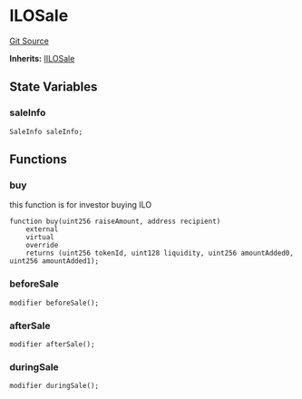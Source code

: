 # ILOSale
[Git Source](https://github.com/KYRDTeam/ilo-contracts/blob/efdd1e09c11736c5cee1dacbdd6c598f078eeaec/src/base/ILOSale.sol)

**Inherits:**
[IILOSale](/src/interfaces/IILOSale.sol/interface.IILOSale.md)


## State Variables
### saleInfo

```solidity
SaleInfo saleInfo;
```


## Functions
### buy

this function is for investor buying ILO


```solidity
function buy(uint256 raiseAmount, address recipient)
    external
    virtual
    override
    returns (uint256 tokenId, uint128 liquidity, uint256 amountAdded0, uint256 amountAdded1);
```

### beforeSale


```solidity
modifier beforeSale();
```

### afterSale


```solidity
modifier afterSale();
```

### duringSale


```solidity
modifier duringSale();
```

